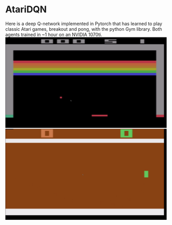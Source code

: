 # AtariDQN
Here is a deep Q-network implemented in Pytorch that has learned to play classic Atari games, breakout and pong, with the python Gym library. Both agents trained in ~1 hour on an NVIDIA 1070ti. 
![screen-gif](./breakout.gif) ![screen-gif](./pong.gif)
